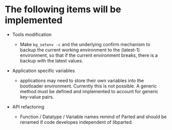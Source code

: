 # The following items will be implemented #


* Tools modification
	* Make `bg_setenv -c` and the underlying confirm mechanism to backup
	  the current working environment to the (latest-1) environment, so
	  that if the current environment breaks, there is a backup with the
	  latest values.

* Application specific variables
	* applications may need to store their own variables into the
	  bootloader environment. Currently this is not possible. A generic
	  method must be defined and implemented to account for generic
	  key-value pairs.

* API refactoring
	* Function / Datatype / Variable names remind of Parted and should be
	  renamed if code developes independent of libparted.

